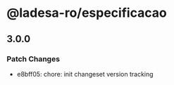 # @ladesa-ro/especificacao

## 3.0.0

### Patch Changes

- e8bff05: chore: init changeset version tracking
